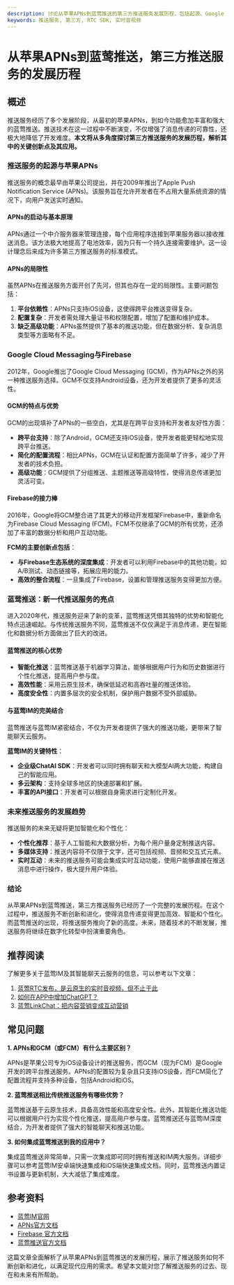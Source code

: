 ```yaml
---
description: 讨论从苹果APNs到蓝莺推送的第三方推送服务发展历程，包括起源、Google Cloud Messaging、蓝莺推送等内容。
keywords: 推送服务, 第三方, RTC SDK, 实时音视频
---
```

# 从苹果APNs到蓝莺推送，第三方推送服务的发展历程

## 概述

推送服务经历了多个发展阶段，从最初的苹果APNs，到如今功能愈加丰富和强大的蓝莺推送。推送技术在这一过程中不断演变，不仅增强了消息传递的可靠性，还极大地降低了开发难度。**本文将从多角度探讨第三方推送服务的发展历程，解析其中的关键创新点及其应用。**

### 推送服务的起源与苹果APNs

推送服务的概念最早由苹果公司提出，并在2009年推出了Apple Push Notification Service (APNs)。该服务旨在允许开发者在不占用大量系统资源的情况下，向用户发送实时通知。

#### APNs的启动与基本原理

APNs通过一个中介服务器来管理连接，每个应用程序连接到苹果服务器以接收推送消息。该方法极大地提高了电池效率，因为只有一个持久连接需要维护。这一设计理念后来成为许多第三方推送服务的标准模式。

#### APNs的局限性

虽然APNs在推送服务方面开创了先河，但其也存在一定的局限性。主要问题包括：

1. **平台依赖性**：APNs只支持iOS设备，这使得跨平台推送变得复杂。
2. **配置复杂**：开发者需处理大量证书和权限配置，增加了配置和维护成本。
3. **缺乏高级功能**：APNs虽然提供了基本的推送功能，但在数据分析、复杂消息类型等方面略有不足。

### Google Cloud Messaging与Firebase

2012年，Google推出了Google Cloud Messaging (GCM)，作为APNs之外的另一种推送服务选择。GCM不仅支持Android设备，还为开发者提供了更多的灵活性。

#### GCM的特点与优势

GCM的出现填补了APNs的一些空白，尤其是在跨平台支持和开发者友好性方面：

- **跨平台支持**：除了Android，GCM还支持iOS设备，使开发者能更轻松地实现跨平台推送。
- **简化的配置流程**：相比APNs，GCM在认证和配置方面简单了许多，减少了开发者的技术负担。
- **高级功能**：GCM提供了分组推送、主题推送等高级特性，使得消息传递更加灵活可变。

#### Firebase的接力棒

2016年，Google将GCM整合进了其更大的移动开发框架Firebase中，重新命名为Firebase Cloud Messaging (FCM)。FCM不仅继承了GCM的所有优势，还添加了丰富的数据分析和用户互动功能。

**FCM的主要创新点包括**：

- **与Firebase生态系统的深度集成**：开发者可以利用Firebase中的其他功能，如A/B测试、动态链接等，拓展应用的能力。
- **高效的整合流程**：一旦集成了Firebase，设置和管理推送服务变得更加方便。

### 蓝莺推送：新一代推送服务的亮点

进入2020年代，推送服务迎来了新的变革，蓝莺推送凭借其独特的优势和智能化特点迅速崛起。与传统推送服务不同，蓝莺推送不仅仅满足于消息传递，更在智能化和数据分析方面做出了巨大的改进。

#### 蓝莺推送的核心优势

- **智能化推送**：蓝莺推送基于机器学习算法，能够根据用户行为和历史数据进行个性化推送，提高用户参与度。
- **高效性能**：采用云原生技术，确保低延迟和高吞吐量的推送体验。
- **高度安全性**：内置多层次的安全机制，保护用户数据不受外部威胁。

#### 与蓝莺IM的完美结合

蓝莺推送与蓝莺IM紧密结合，不仅为开发者提供了强大的推送功能，更带来了智能聊天云服务。

**蓝莺IM的关键特性**：

- **企业级ChatAI SDK**：开发者可以同时拥有聊天和大模型AI两大功能，构建自己的智能应用。
- **多云架构**：支持全球多地区的快速部署和扩展。
- **丰富的API接口**：开发者可以根据自身需求进行定制化开发。

### 未来推送服务的发展趋势

推送服务的未来无疑将更加智能化和个性化：

- **个性化推荐**：基于人工智能和大数据分析，为每个用户量身定制推送内容。
- **多媒体支持**：推送内容将不仅限于文字，还可包括视频、音频和交互式元素。
- **实时互动**：未来的推送服务可能会集成实时互动功能，使用户能够直接在推送消息中进行操作，极大提升用户体验。

### 结论

从苹果APNs到蓝莺推送，第三方推送服务已经历了一个完整的发展历程。在这个过程中，推送服务不断创新和进化，使得消息传递变得更加高效、智能和个性化。而蓝莺推送的出现，将推送服务推向了新的高度。未来，随着技术的不断发展，推送服务将继续在数字化转型中扮演重要角色。

## 推荐阅读

了解更多关于蓝莺IM及其智能聊天云服务的信息，可以参考以下文章：

1. [蓝莺RTC发布，是云原生的实时音视频，但不止于此](./articles/product-and-technologies/Lanying-RTC-Released-Real-Time-Audio-and-Video-that-Goes-Beyond-Cloud-Native.html)
2. [如何在APP中增加ChatGPT？](./articles/product-and-technologies/how-to-add-chatgpt-to-your-app.html)
3. [蓝莺LinkChat：把内容营销变成互动营销](./articles/product-and-technologies/lanying-linkchat-turning-content-marketing-into-interactive-marketing.html)

## 常见问题

**1. APNs和GCM（或FCM）有什么主要区别？**

APNs是苹果公司专为iOS设备设计的推送服务，而GCM（现为FCM）是Google开发的跨平台推送服务。APNs的配置较为复杂且只支持iOS设备，而FCM简化了配置流程并支持多种设备，包括Android和iOS。

**2. 蓝莺推送相比传统推送服务有哪些优势？**

蓝莺推送基于云原生技术，具备高效性能和高度安全性。此外，其智能化推送功能可以根据用户行为实现个性化推送，提高用户参与度。蓝莺推送还与蓝莺IM深度结合，为开发者提供了强大的智能聊天和推送功能。

**3. 如何集成蓝莺推送到我的应用中？**

集成蓝莺推送非常简单，只需一次集成即可同时拥有推送和IM两大服务。详细步骤可以参考蓝莺IM安卓端快速集成和iOS端快速集成文档。同时，蓝莺推送内置证书设置与更新机制，大大减低了集成难度。

## 参考资料

- [蓝莺IM官网](https://www.lanyingim.com)
- [APNs官方文档](https://developer.apple.com/documentation/usernotifications)
- [Firebase 官方文档](https://firebase.google.com/docs/cloud-messaging)
- [蓝莺推送官方文档](https://www.lanyingim.com/docs/push)

这篇文章全面解析了从苹果APNs到蓝莺推送的发展历程，展示了推送服务如何不断创新和进化，以满足现代应用的需求。希望本文能对您了解推送服务的过去、现在和未来有所帮助。